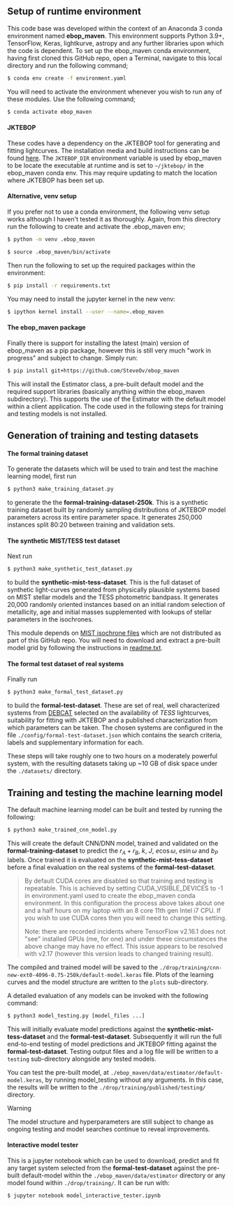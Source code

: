 ## Setup of runtime environment
This code base was developed within the context of an Anaconda 3 conda environment named
**ebop_maven**. This environment supports Python 3.9+, TensorFlow, Keras, lightkurve, astropy
and any further libraries upon which the code is dependent. To set up the ebop_maven conda
environment, having first cloned this GitHub repo, open a Terminal, navigate to this local
directory and run the following command;
```sh
$ conda env create -f environment.yaml
```
You will need to activate the environment whenever you wish to run any of these modules.
Use the following command;
```sh
$ conda activate ebop_maven
```
#### JKTEBOP
These codes have a dependency on the JKTEBOP tool for generating and fitting lightcurves. The
installation media and build instructions can be found
[here](https://www.astro.keele.ac.uk/jkt/codes/jktebop.html). The `JKTEBOP_DIR` environment
variable is used by ebop_maven to be locate the executable at runtime and is set to `~/jktebop/`
in the ebop_maven conda env. This may require updating to match the location where JKTEBOP has
been set up.

#### Alternative, venv setup
If you prefer not to use a conda environment, the following venv setup works although I haven't
tested it as thoroughly. Again, from this directory run the following to create and activate the
.ebop_maven env;
```sh
$ python -m venv .ebop_maven

$ source .ebop_maven/bin/activate
```
Then run the following to set up the required packages within the environment:
```sh
$ pip install -r requirements.txt
```
You may need to install the jupyter kernel in the new venv:
```sh
$ ipython kernel install --user --name=.ebop_maven
```
#### The ebop_maven package
Finally there is support for installing the latest (main) version of ebop_maven as a
pip package, however this is still very much "work in progress" and subject to change.
Simply run:
```sh
$ pip install git+https://github.com/SteveOv/ebop_maven
```
This will install the Estimator class, a pre-built default model and the required support
libraries (basically anything within the ebop_maven subdirectory). This supports the use
of the Estimator with the default model within a client application. The code used in the
following steps for training and testing models is not installed.

## Generation of training and testing datasets

#### The formal training dataset
To generate the datasets which will be used to train and test the machine learning model, first run
```sh
$ python3 make_training_dataset.py
```
to generate the the **formal-training-dataset-250k**. This is a synthetic training dataset built
by randomly sampling distributions of JKTEBOP model parameters across its entire parameter space.
It generates 250,000 instances split 80:20 between training and validation sets.

#### The synthetic MIST/TESS test dataset
Next run
```sh
$ python3 make_synthetic_test_dataset.py
```
to build the **synthetic-mist-tess-dataset**. This is the full dataset of synthetic light-curves
generated from physically plausible systems based on MIST stellar models and the TESS photometric
bandpass. It generates 20,000 randomly oriented instances based on an initial random selection
of metallicity, age and initial masses supplemented with lookups of stellar parameters in the
isochrones.

This module depends on
[MIST isochrone files](http://waps.cfa.harvard.edu/MIST/data/tarballs_v1.2/MIST_v1.2_vvcrit0.4_basic_isos.txz)
which are not distributed as part of this GitHub repo. You will need to download and extract a
pre-built model grid by following the instructions in
[readme.txt](./traininglib/data/mist/MIST_v1.2_vvcrit0.4_basic_isos/readme.txt). 

#### The formal test dataset of real systems
Finally run
```sh
$ python3 make_formal_test_dataset.py
```
to build the **formal-test-dataset**. These are set of real, well characterized systems from
[DEBCAT](https://www.astro.keele.ac.uk/jkt/debcat/) selected on the availability of _TESS_
lightcurves, suitability for fitting with JKTEBOP and a published characterization from which
parameters can be taken. The chosen systems are configured in the file
`./config/formal-test-dataset.json` which contains the search criteria, labels and supplementary
information for each. 

These steps will take roughly one to two hours on a moderately powerful system, with the resulting datasets taking up ~10 GB of disk space under the `./datasets/` directory.

## Training and testing the machine learning model
The default machine learning model can be built and tested by running the following:
```sh
$ python3 make_trained_cnn_model.py
```
This will create the default CNN/DNN model, trained and validated on the
**formal-training-dataset** to predict the $r_A+r_B$, $k$, $J$, $e\cos{\omega}$,
$e\sin{\omega}$ and $b_P$ labels. Once trained it is evaluated on the
**synthetic-mist-tess-dataset** before a final evaluation on the real systems of
the **formal-test-dataset**.

> By default CUDA cores are disabled so that training and testing is repeatable. 
> This is achieved by setting CUDA_VISIBLE_DEVICES to -1 in environment.yaml used to create
> the ebop_maven conda environment. In this configuration the process above takes about
> one and a half hours on my laptop with an 8 core 11th gen Intel i7 CPU. If you wish to use
> CUDA cores then you will need to change this setting.
>
> Note: there are recorded incidents where TensorFlow v2.16.1 does not "see" installed GPUs
> (me, for one) and under these circumstances the above change may have no effect. This issue
> appears to be resolved with v2.17 (however this version leads to changed training result).

The compiled and trained model will be saved to the 
`./drop/training/cnn-new-ext0-4096-0.75-250k/default-model.keras` file.
Plots of the learning curves and the model structure are written to the `plots` sub-directory.

A detailed evaluation of any models can be invoked with the following command:
```sh
$ python3 model_testing.py [model_files ...]
```

This will initially evaluate model predictions against the **synthetic-mist-tess-dataset**
and the **formal-test-dataset**. Subsequently it will run the full end-to-end testing of
model predictions and JKTEBOP fitting against the **formal-test-dataset**. Testing output
files and a log file will be written to a `testing` sub-directory alongside any tested models. 

You can test the pre-built model, at `./ebop_maven/data/estimator/default-model.keras`, by
running model_testing without any arguments. In this case, the results will be written to
the `./drop/training/published/testing/` directory.

> [!WARNING]  
> The model structure and hyperparameters are still subject to change as ongoing testing and
> model searches continue to reveal improvements.

#### Interactive model tester
This is a jupyter notebook which can be used to download, predict and fit any target
system selected from the **formal-test-dataset** against the pre-built default-model within
the `./ebop_maven/data/estimator` directory or any model found within `./drop/training/`.
It can be run with:
```sh
$ jupyter notebook model_interactive_tester.ipynb
```

